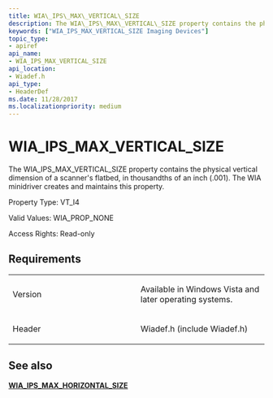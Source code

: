 ```yaml
---
title: WIA\_IPS\_MAX\_VERTICAL\_SIZE
description: The WIA\_IPS\_MAX\_VERTICAL\_SIZE property contains the physical vertical dimension of a scanner's flatbed, in thousandths of an inch (.001). The WIA minidriver creates and maintains this property.
keywords: ["WIA_IPS_MAX_VERTICAL_SIZE Imaging Devices"]
topic_type:
- apiref
api_name:
- WIA_IPS_MAX_VERTICAL_SIZE
api_location:
- Wiadef.h
api_type:
- HeaderDef
ms.date: 11/28/2017
ms.localizationpriority: medium
---
```


# WIA\_IPS\_MAX\_VERTICAL\_SIZE


The WIA\_IPS\_MAX\_VERTICAL\_SIZE property contains the physical vertical dimension of a scanner's flatbed, in thousandths of an inch (.001). The WIA minidriver creates and maintains this property.

Property Type: VT\_I4

Valid Values: WIA\_PROP\_NONE

Access Rights: Read-only

Requirements
------------

<table>
<colgroup>
<col width="50%" />
<col width="50%" />
</colgroup>
<tbody>
<tr class="odd">
<td><p>Version</p></td>
<td><p>Available in Windows Vista and later operating systems.</p></td>
</tr>
<tr class="even">
<td><p>Header</p></td>
<td>Wiadef.h (include Wiadef.h)</td>
</tr>
</tbody>
</table>

## See also


[**WIA\_IPS\_MAX\_HORIZONTAL\_SIZE**](wia-ips-max-horizontal-size.md)

 

 






